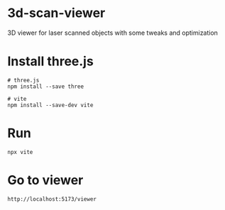 # 3d-scan-viewer
3D viewer for laser scanned objects with some tweaks and optimization

# Install three.js
```
# three.js
npm install --save three

# vite
npm install --save-dev vite
```

# Run
```
npx vite
```

# Go to viewer
```
http://localhost:5173/viewer
```